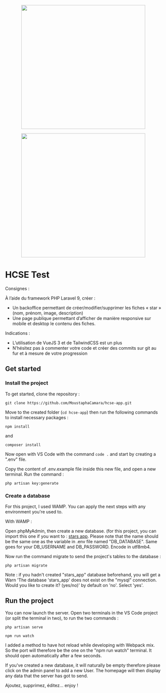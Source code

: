 <p align="center"><a href="https://laravel.com" target="_blank"><img src="https://raw.githubusercontent.com/laravel/art/master/logo-lockup/5%20SVG/2%20CMYK/1%20Full%20Color/laravel-logolockup-cmyk-red.svg" width="400"></a></p>
<p align="center"><a href="https://vuejs.org/" target="_blank"><img src="https://upload.wikimedia.org/wikipedia/commons/9/95/Vue.js_Logo_2.svg" width="400"></a></p>


# HCSE Test

Consignes : 

À l’aide du framework PHP Laravel 9, créer :
- Un backoffice permettant de créer/modifier/supprimer les fiches « star » (nom, prénom, image, description)
- Une page publique permettant d’afficher de manière responsive sur mobile et desktop le contenu des fiches.

Indications :
- L’utilisation de VueJS 3 et de TailwindCSS est un plus
- N’hésitez pas à commenter votre code et créer des commits sur git au fur et à mesure de votre progression

## Get started

### Install the project

To get started, clone the repository :

```
git clone https://github.com/MoustaphaCamara/hcse-app.git
```

Move to the created folder (`cd hcse-app`) then run the following commands to install necessary packages :

```
npm install
```
and
```
composer install

```

Now open with VS Code with the command `code .` and start by creating a ".env" file.

Copy the content of .env.example file inside this new file, and open a new terminal.
Run the command :
```
php artisan key:generate
```
### Create a database

For this project, I used WAMP. You can apply the next steps with any environment you're used to.

With WAMP :

Open phpMyAdmin, then create a new database.
(for this project, you can import this one if you want to : [stars app]().
Please note that the name  should be the same one as the variable in .env file named "DB_DATABASE". Same goes for your DB_USERNAME and DB_PASSWORD. Encode in utf8mb4.

Now run the command migrate to send the project's tables to the database :
```
php artisan migrate
```
Note : if you hadn't created "stars_app" database beforehand, you will get a Warn 'The database 'stars_app' does not exist on the "mysql" connection. Would you like to create it? (yes/no)' by default on 'no'. Select 'yes'.


## Run the project

You can now launch the server. Open two terminals in the VS Code project (or split the terminal in two), to run the two commands :

```
php artisan serve
```
```
npm run watch
```
I added a method to have hot reload while developing with Webpack mix. So the port will therefore be the one on the "npm run watch" terminal. It should open automatically after a few seconds.

If you've created a new database, it will naturally be empty therefore please click on the admin panel to add a new User.
The homepage will then display any data that the server has got to send.

Ajoutez, supprimez, éditez... enjoy !